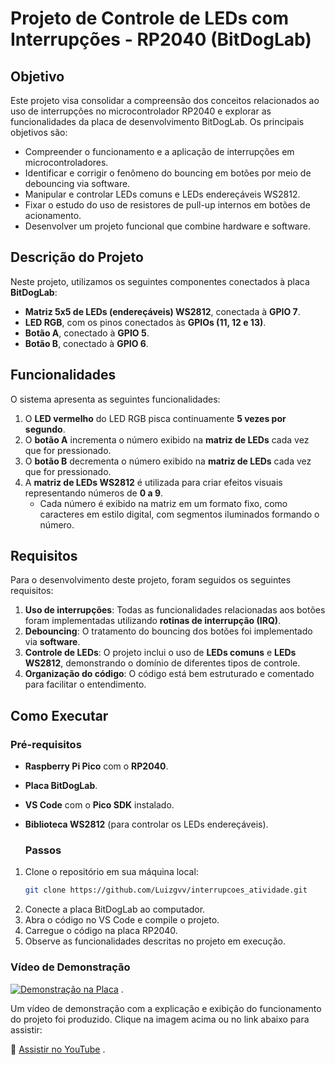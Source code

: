 # Projeto de Controle de LEDs com Interrupções - RP2040 (BitDogLab)

## Objetivo

Este projeto visa consolidar a compreensão dos conceitos relacionados ao uso de interrupções no microcontrolador RP2040 e explorar as funcionalidades da placa de desenvolvimento BitDogLab. Os principais objetivos são:

- Compreender o funcionamento e a aplicação de interrupções em microcontroladores.
- Identificar e corrigir o fenômeno do bouncing em botões por meio de debouncing via software.
- Manipular e controlar LEDs comuns e LEDs endereçáveis WS2812.
- Fixar o estudo do uso de resistores de pull-up internos em botões de acionamento.
- Desenvolver um projeto funcional que combine hardware e software.

## Descrição do Projeto

Neste projeto, utilizamos os seguintes componentes conectados à placa **BitDogLab**:

- **Matriz 5x5 de LEDs (endereçáveis) WS2812**, conectada à **GPIO 7**.
- **LED RGB**, com os pinos conectados às **GPIOs (11, 12 e 13)**.
- **Botão A**, conectado à **GPIO 5**.
- **Botão B**, conectado à **GPIO 6**.

## Funcionalidades

O sistema apresenta as seguintes funcionalidades:

1. O **LED vermelho** do LED RGB pisca continuamente **5 vezes por segundo**.
2. O **botão A** incrementa o número exibido na **matriz de LEDs** cada vez que for pressionado.
3. O **botão B** decrementa o número exibido na **matriz de LEDs** cada vez que for pressionado.
4. A **matriz de LEDs WS2812** é utilizada para criar efeitos visuais representando números de **0 a 9**.
   - Cada número é exibido na matriz em um formato fixo, como caracteres em estilo digital, com segmentos iluminados formando o número.

## Requisitos

Para o desenvolvimento deste projeto, foram seguidos os seguintes requisitos:

1. **Uso de interrupções**: Todas as funcionalidades relacionadas aos botões foram implementadas utilizando **rotinas de interrupção (IRQ)**.
2. **Debouncing**: O tratamento do bouncing dos botões foi implementado via **software**.
3. **Controle de LEDs**: O projeto inclui o uso de **LEDs comuns** e **LEDs WS2812**, demonstrando o domínio de diferentes tipos de controle.
4. **Organização do código**: O código está bem estruturado e comentado para facilitar o entendimento.

## Como Executar

### Pré-requisitos

- **Raspberry Pi Pico** com o **RP2040**.
- **Placa BitDogLab**.
- **VS Code** com o **Pico SDK** instalado.
- **Biblioteca WS2812** (para controlar os LEDs endereçáveis).

  ### Passos

1. Clone o repositório em sua máquina local:
   ```bash
   git clone https://github.com/Luizgvv/interrupcoes_atividade.git
2. Conecte a placa BitDogLab ao computador.
3. Abra o código no VS Code e compile o projeto.
4. Carregue o código na placa RP2040.
5. Observe as funcionalidades descritas no projeto em execução.
   
### Vídeo de Demonstração

[![Demonstração na Placa](https://img.youtube.com/vi/5SkjIg2ZeIg/0.jpg)](https://youtu.be/5SkjIg2ZeIg) .

Um vídeo de demonstração com a explicação e exibição do funcionamento do projeto foi produzido. Clique na imagem acima ou no link abaixo para assistir:

🔗 [Assistir no YouTube](https://youtu.be/5SkjIg2ZeIg)  .

